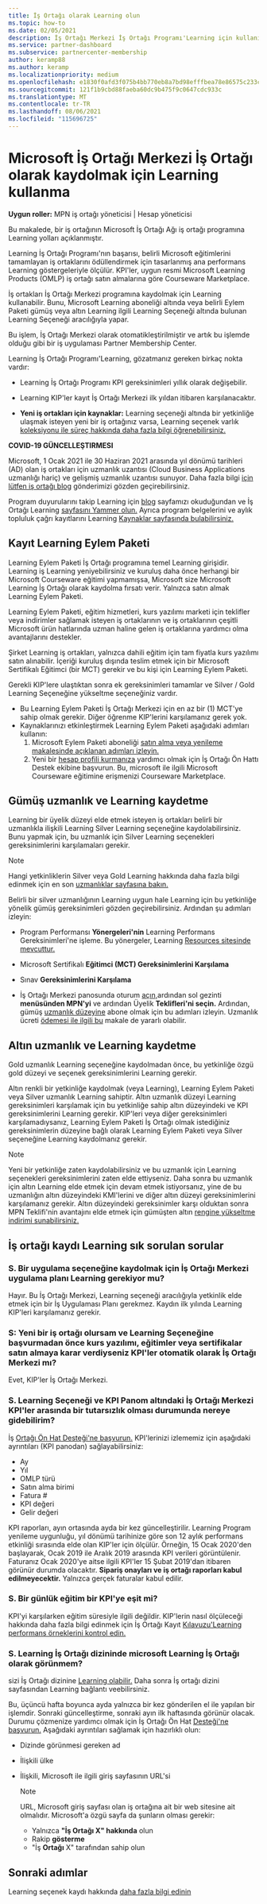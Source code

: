 ```yaml
---
title: İş Ortağı olarak Learning olun
ms.topic: how-to
ms.date: 02/05/2021
description: İş Ortağı Merkezi İş Ortağı Programı'Learning için kullanın. Bunu, gümüş veya altın Learning Eylem Paketi için Learning seçeneğine göre de sabilirsiniz.
ms.service: partner-dashboard
ms.subservice: partnercenter-membership
author: keramp88
ms.author: keramp
ms.localizationpriority: medium
ms.openlocfilehash: e1830f0afd3f075b4bb770eb8a7bd98efffbea78e86575c233ca0965384925a8
ms.sourcegitcommit: 121f1b9cbd88faeba60dc9b475f9c0647cdc933c
ms.translationtype: MT
ms.contentlocale: tr-TR
ms.lasthandoff: 08/06/2021
ms.locfileid: "115696725"
---
```

# <a name="use-partner-center-to-enroll-as-a-microsoft-learning-partner"></a>Microsoft İş Ortağı Merkezi İş Ortağı olarak kaydolmak için Learning kullanma

**Uygun roller:** MPN iş ortağı yöneticisi | Hesap yöneticisi

Bu makalede, bir iş ortağının Microsoft İş Ortağı Ağı iş ortağı programına Learning yolları açıklanmıştır.

Learning İş Ortağı Programı'nın başarısı, belirli Microsoft eğitimlerini tamamlayan iş ortaklarını ödüllendirmek için tasarlanmış ana performans Learning göstergeleriyle ölçülür. KPI'ler, uygun resmi Microsoft Learning Products (OMLP) iş ortağı satın almalarına göre Courseware Marketplace.

İş ortakları İş Ortağı Merkezi programına kaydolmak için Learning kullanabilir. Bunu, Microsoft Learning aboneliği altında veya belirli Eylem Paketi gümüş veya altın Learning ilgili Learning Seçeneği altında bulunan Learning Seçeneği aracılığıyla yapar.

Bu işlem, İş Ortağı Merkezi olarak otomatikleştirilmiştir ve artık bu işlemde olduğu gibi bir iş uygulaması Partner Membership Center.

Learning İş Ortağı Programı'Learning, gözatmanız gereken birkaç nokta vardır:

- Learning İş Ortağı Programı KPI gereksinimleri yıllık olarak değişebilir.

- Learning KIP'ler kayıt İş Ortağı Merkezi ilk yıldan itibaren karşılanacaktır.

- **Yeni iş ortakları için kaynaklar:** Learning seçeneği altında bir yetkinliğe ulaşmak isteyen yeni bir iş ortağınız varsa, Learning seçenek varlık [koleksiyonu ile süreç hakkında daha fazla bilgi öğrenebilirsiniz.](https://partner.microsoft.com/asset/collection/learning-option-enrollment#/)

**COVID-19 GÜNCELLEŞTIRMESI**

Microsoft, 1 Ocak 2021 ile 30 Haziran 2021 arasında yıl dönümü tarihleri (AD) olan iş ortakları için uzmanlık uzantısı (Cloud Business Applications uzmanlığı hariç) ve gelişmiş uzmanlık uzantısı sunuyor. Daha fazla bilgi [için lütfen iş ortağı blog](https://blogs.partner.microsoft.com/mpn/responding-to-covid-19-microsoft-partner-network/) gönderimizi gözden geçirebilirsiniz.

Program duyurularını takip Learning için [blog](https://techcommunity.microsoft.com/t5/microsoft-learn/ct-p/MicrosoftLearn) sayfamızı okuduğundan ve İş Ortağı Learning [sayfasını Yammer olun.](https://web.yammer.com/main/groups/eyJfdHlwZSI6Ikdyb3VwIiwiaWQiOiI4NDU0NDI3In0/all) Ayrıca program belgelerini ve aylık topluluk çağrı kayıtlarını Learning [Kaynaklar sayfasında bulabilirsiniz.](https://partner.microsoft.com/marketing/learning-resources#/)

## <a name="enroll-with-the-learning-action-pack"></a>Kayıt Learning Eylem Paketi

Learning Eylem Paketi İş Ortağı programına temel Learning girişidir. Learning iş Learning yeniyebilirsiniz ve kuruluş daha önce herhangi bir Microsoft Courseware eğitimi yapmamışsa, Microsoft size Microsoft Learning İş Ortağı olarak kaydolma fırsatı verir. Yalnızca satın almak Learning Eylem Paketi.

Learning Eylem Paketi, eğitim hizmetleri, kurs yazılımı marketi için teklifler veya indirimler sağlamak isteyen iş ortaklarının ve iş ortaklarının çeşitli Microsoft ürün hatlarında uzman haline gelen iş ortaklarına yardımcı olma avantajlarını destekler.

Şirket Learning iş ortakları, yalnızca dahili eğitim için tam fiyatla kurs yazılımı satın alınabilir. İçeriği kuruluş dışında teslim etmek için bir Microsoft Sertifikalı Eğitimci (bir MCT) gerekir ve bu kişi için Learning Eylem Paketi.

Gerekli KIP'lere ulaştıktan sonra ek gereksinimleri tamamlar ve Silver / Gold Learning Seçeneğine yükseltme seçeneğiniz vardır.

- Bu Learning Eylem Paketi İş Ortağı Merkezi için en az bir (1) MCT'ye sahip olmak gerekir. Diğer öğrenme KIP'lerini karşılamanız gerek yok.
- Kaynaklarınızı etkinleştirmek Learning Eylem Paketi aşağıdaki adımları kullanın:
   1. Microsoft Eylem Paketi aboneliği [satın alma veya yenileme makalesinde açıklanan adımları izleyin.](mpn-get-action-pack.md)
   2. Yeni bir [hesap profili kurmanıza](https://partner.microsoft.com/support) yardımcı olmak için İş Ortağı Ön Hattı Destek ekibine başvurun. Bu, microsoft ile ilgili Microsoft Courseware eğitimine erişmenizi Courseware Marketplace.

## <a name="enroll-with-a-silver-competency-learning-option"></a>Gümüş uzmanlık ve Learning kaydetme

Learning bir üyelik düzeyi elde etmek isteyen iş ortakları belirli bir uzmanlıkla ilişkili Learning Silver Learning seçeneğine kaydolabilirsiniz. Bunu yapmak için, bu uzmanlık için Silver Learning seçenekleri gereksinimlerini karşılamaları gerekir.

> [!NOTE]
> Hangi yetkinliklerin Silver veya Gold Learning hakkında daha fazla bilgi edinmek için en son [uzmanlıklar sayfasına bakın.](https://partner.microsoft.com/membership/competencies) 

Belirli bir silver uzmanlığının Learning uygun hale Learning için bu yetkinliğe yönelik gümüş gereksinimleri gözden geçirebilirsiniz. Ardından şu adımları izleyin:

- Program Performansı **Yönergeleri'nin** Learning Performans Gereksinimleri'ne işleme. Bu yönergeler, Learning [Resources sitesinde mevcuttur.](https://partner.microsoft.com/marketing/learning-resources#/)

- Microsoft Sertifikalı **Eğitimci (MCT) Gereksinimlerini Karşılama**

- Sınav **Gereksinimlerini Karşılama**

- İş Ortağı Merkezi panosunda oturum [açın,](https://partner.microsoft.com/dashboard)ardından sol gezinti **menüsünden MPN'yi** ve ardından Üyelik **Teklifleri'ni seçin.** Ardından, gümüş [uzmanlık düzeyine](mpn-get-action-pack.md) abone olmak için bu adımları izleyin. Uzmanlık ücreti [ödemesi ile ilgili bu](mpn-pay-fee-silver-gold-competency.md) makale de yararlı olabilir.

## <a name="enroll-with-a-gold-competency-learning-option"></a>Altın uzmanlık ve Learning kaydetme

Gold uzmanlık Learning seçeneğine kaydolmadan önce, bu yetkinliğe özgü gold düzeyi ve seçenek gereksinimlerini Learning gerekir.

Altın renkli bir yetkinliğe kaydolmak (veya Learning), Learning Eylem Paketi veya Silver uzmanlık Learning sahiptir. Altın uzmanlık düzeyi Learning gereksinimleri karşılamak için bu yetkinliğe sahip altın düzeyindeki ve KPI gereksinimlerini Learning gerekir. KIP'leri veya diğer gereksinimleri karşılamadıysanız, Learning Eylem Paketi İş Ortağı olmak istediğiniz gereksinimlerin düzeyine bağlı olarak Learning Eylem Paketi veya Silver seçeneğine Learning kaydolmanız gerekir.

> [!NOTE]
> Yeni bir yetkinliğe zaten kaydolabilirsiniz ve bu uzmanlık için Learning seçenekleri gereksinimlerini zaten elde ettiyseniz. Daha sonra bu uzmanlık için altın Learning elde etmek için devam etmek istiyorsanız, yine de bu uzmanlığın altın düzeyindeki KMI'lerini ve diğer altın düzeyi gereksinimlerini karşılamanız gerekir. Altın düzeyindeki gereksinimler karşı olduktan sonra MPN Teklifi'nin avantajını elde etmek için gümüşten altın [rengine yükseltme indirimi sunabilirsiniz.](mpn-pay-fee-silver-gold-competency.md#apply-upgrade-discount-when-moving-from-silver-to-gold)

## <a name="frequently-asked-questions-about-learning-partner-enrollment"></a>İş ortağı kaydı Learning sık sorulan sorular

### <a name="q-do-i-need-to-submit-a-business-application-plan-in-partner-center-to-enroll-in-a-learning-option"></a>S. Bir uygulama seçeneğine kaydolmak için İş Ortağı Merkezi uygulama planı Learning gerekiyor mu?

Hayır. Bu İş Ortağı Merkezi, Learning seçeneği aracılığıyla yetkinlik elde etmek için bir İş Uygulaması Planı gerekmez. Kaydın ilk yılında Learning KIP'leri karşılamanız gerekir.

### <a name="q-if-i-am-a-net-new-partner-and-decide-to-buy-courseware-trainings-or-certifications-before-applying-for-the-learning-option-will-the-kpis-be-recognized-by-partner-center-automatically"></a>S: Yeni bir iş ortağı olursam ve Learning Seçeneğine başvurmadan önce kurs yazılımı, eğitimler veya sertifikalar satın almaya karar verdiyseniz KPI'ler otomatik olarak İş Ortağı Merkezi mı?

Evet, KIP'ler İş Ortağı Merkezi.

### <a name="q-where-should-i-go-in-case-there-is-a-discrepancy-between-kpis-in-partner-center-under-the-learning-option-and-my-kpi-dashboard"></a>S. Learning Seçeneği ve KPI Panom altındaki İş Ortağı Merkezi KPI'ler arasında bir tutarsızlık olması durumunda nereye gidebilirim?

İş [Ortağı Ön Hat Desteği'ne başvurun.](https://partner.microsoft.com/support) KPI'lerinizi izlememiz için aşağıdaki ayrıntıları (KPI panodan) sağlayabilirsiniz:

- Ay
- Yıl
- OMLP türü
- Satın alma birimi
- Fatura #
- KPI değeri
- Gelir değeri

KPI raporları, ayın ortasında ayda bir kez güncelleştirilir. Learning Program yenileme uygunluğu, yıl dönümü tarihinize göre son 12 aylık performans etkinliği sırasında elde olan KIP'ler için ölçülür. Örneğin, 15 Ocak 2020'den başlayarak, Ocak 2019 ile Aralık 2019 arasında KPI verileri görüntülenir. Faturanız Ocak 2020'ye aitse ilgili KPI'ler 15 Şubat 2019'dan itibaren görünür durumda olacaktır. **Sipariş onayları ve iş ortağı raporları kabul edilmeyecektir.** Yalnızca gerçek faturalar kabul edilir.

### <a name="q-does-a-one-day-training-equate-to-one-kpi"></a>S. Bir günlük eğitim bir KPI'ye eşit mi?

KPI'yi karşılarken eğitim süresiyle ilgili değildir. KIP'lerin nasıl ölçüleceği hakkında daha fazla bilgi edinmek için İş Ortağı Kayıt [Kılavuzu'Learning performans örneklerini kontrol edin.](https://partner.microsoft.com/asset/collection/learning-option-enrollment#/)

### <a name="q-why-dont-i-appear-as-a-microsoft-learning-partner-in-the-learning-partner-directory"></a>S. Learning İş Ortağı dizininde microsoft Learning İş Ortağı olarak görünmem?

sizi İş Ortağı dizinine [Learning olabilir.](/learn/certifications/partners) Daha sonra İş ortağı dizini sayfasından Learning bağlantı veebilirsiniz.

Bu, üçüncü hafta boyunca ayda yalnızca bir kez gönderilen el ile yapılan bir işlemdir. Sonraki güncelleştirme, sonraki ayın ilk haftasında görünür olacak. Durumu çözmenize yardımcı olmak için İş Ortağı Ön Hat [Desteği'ne başvurun.](https://partner.microsoft.com/support) Aşağıdaki ayrıntıları sağlamak için hazırlıklı olun:

- Dizinde görünmesi gereken ad

- İlişkili ülke

- İlişkili, Microsoft ile ilgili giriş sayfasının URL'si

   > [!NOTE]
   > URL, Microsoft giriş sayfası olan iş ortağına ait bir web sitesine ait olmalıdır. Microsoft'a özgü sayfa da şunların olması gerekir:
   > - Yalnızca **"İş Ortağı X" hakkında** olun
   > - Rakip **gösterme**
   > - "İş **Ortağı** X" tarafından sahip olun

## <a name="next-steps"></a>Sonraki adımlar

Learning seçenek kaydı hakkında [daha fazla bilgi edinin](https://partner.microsoft.com/asset/collection/learning-option-enrollment#/)